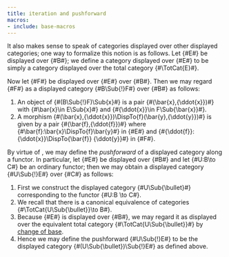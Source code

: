 ```yaml
---
title: iteration and pushforward
macros:
- include: base-macros
---
```


It also makes sense to speak of categories displayed over other displayed
categories; one way to formalize this notion is as follows. Let {#E#} be
displayed over {#B#}; we define a category displayed over {#E#} to be simply a
category displayed over the total category {#\TotCat{E}#}.

Now let {#F#} be displayed over {#E#} over {#B#}. Then we may regard {#F#} as a
displayed category {#B\Sub{!}F#} over {#B#} as follows:

1. An object of {#(B\Sub{!}F)\Sub{x}#} is a pair {#(\bar{x},{\ddot{x}})#} with {#\bar{x}\in E\Sub{x}#} and {#{\ddot{x}}\in F\Sub{\bar{x}}#}.
2. A morphism {#(\bar{x},{\ddot{x}})\DispTo{f}(\bar{y},{\ddot{y}})#} is given by a pair {#(\bar{f},{\ddot{f}})#} where {#\bar{f}:\bar{x}\DispTo{f}\bar{y}#} in {#E#} and {#{\ddot{f}}:{\ddot{x}}\DispTo{\bar{f}} {\ddot{y}}#} in {#F#}.

By virtue of [](frct-000B), we may define the *pushforward* of a displayed category along a functor. In particular, let {#E#}
be displayed over {#B#} and let {#U:B\to C#} be an ordinary functor; then we may
obtain a displayed category {#U\Sub{!}E#} over {#C#} as follows:

1. First we construct the displayed category {#U\Sub{\bullet}#} corresponding to the
   functor {#U:B \to C#}.
2. We recall that there is a canonical equivalence of categories
   {#\TotCat{U\Sub{\bullet}}\to B#}.
3. Because {#E#} is displayed over {#B#}, we may regard it as displayed over the
   equivalent total category {#\TotCat{U\Sub{\bullet}}#} by
   [change of base](frct-0007).
4. Hence we may define the pushforward {#U\Sub{!}E#} to be the displayed category {#(U\Sub{\bullet})\Sub{!}E#} as defined above.
